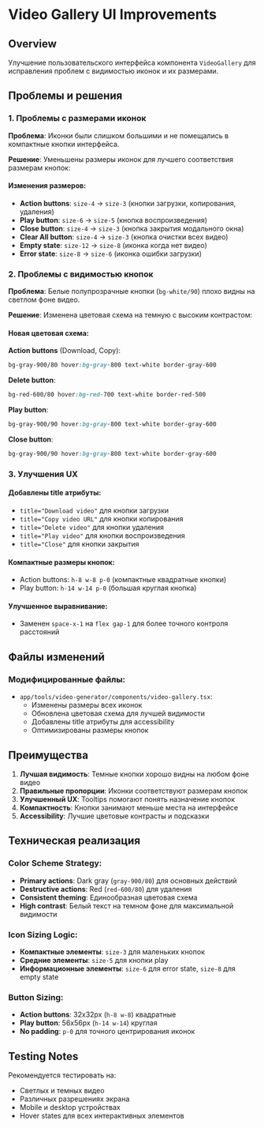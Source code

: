 # Video Gallery UI Improvements

## Overview

Улучшение пользовательского интерфейса компонента `VideoGallery` для исправления проблем с видимостью иконок и их размерами.

## Проблемы и решения

### 1. Проблемы с размерами иконок

**Проблема**: Иконки были слишком большими и не помещались в компактные кнопки интерфейса.

**Решение**: Уменьшены размеры иконок для лучшего соответствия размерам кнопок:

#### Изменения размеров:

- **Action buttons**: `size-4` → `size-3` (кнопки загрузки, копирования, удаления)
- **Play button**: `size-6` → `size-5` (кнопка воспроизведения)
- **Close button**: `size-4` → `size-3` (кнопка закрытия модального окна)
- **Clear All button**: `size-4` → `size-3` (кнопка очистки всех видео)
- **Empty state**: `size-12` → `size-8` (иконка когда нет видео)
- **Error state**: `size-8` → `size-6` (иконка ошибки загрузки)

### 2. Проблемы с видимостью кнопок

**Проблема**: Белые полупрозрачные кнопки (`bg-white/90`) плохо видны на светлом фоне видео.

**Решение**: Изменена цветовая схема на темную с высоким контрастом:

#### Новая цветовая схема:

**Action buttons** (Download, Copy):

```css
bg-gray-900/80 hover:bg-gray-800 text-white border-gray-600
```

**Delete button**:

```css
bg-red-600/80 hover:bg-red-700 text-white border-red-500
```

**Play button**:

```css
bg-gray-900/90 hover:bg-gray-800 text-white border-gray-600
```

**Close button**:

```css
bg-gray-900/90 hover:bg-gray-800 text-white border-gray-600
```

### 3. Улучшения UX

#### Добавлены title атрибуты:

- `title="Download video"` для кнопки загрузки
- `title="Copy video URL"` для кнопки копирования
- `title="Delete video"` для кнопки удаления
- `title="Play video"` для кнопки воспроизведения
- `title="Close"` для кнопки закрытия

#### Компактные размеры кнопок:

- Action buttons: `h-8 w-8 p-0` (компактные квадратные кнопки)
- Play button: `h-14 w-14 p-0` (большая круглая кнопка)

#### Улучшенное выравнивание:

- Заменен `space-x-1` на `flex gap-1` для более точного контроля расстояний

## Файлы изменений

### Модифицированные файлы:

- `app/tools/video-generator/components/video-gallery.tsx`:
  - Изменены размеры всех иконок
  - Обновлена цветовая схема для лучшей видимости
  - Добавлены title атрибуты для accessibility
  - Оптимизированы размеры кнопок

## Преимущества

1. **Лучшая видимость**: Темные кнопки хорошо видны на любом фоне видео
2. **Правильные пропорции**: Иконки соответствуют размерам кнопок
3. **Улучшенный UX**: Tooltips помогают понять назначение кнопок
4. **Компактность**: Кнопки занимают меньше места на интерфейсе
5. **Accessibility**: Лучшие цветовые контрасты и подсказки

## Техническая реализация

### Color Scheme Strategy:

- **Primary actions**: Dark gray (`gray-900/80`) для основных действий
- **Destructive actions**: Red (`red-600/80`) для удаления
- **Consistent theming**: Единообразная цветовая схема
- **High contrast**: Белый текст на темном фоне для максимальной видимости

### Icon Sizing Logic:

- **Компактные элементы**: `size-3` для маленьких кнопок
- **Средние элементы**: `size-5` для кнопки play
- **Информационные элементы**: `size-6` для error state, `size-8` для empty state

### Button Sizing:

- **Action buttons**: 32x32px (`h-8 w-8`) квадратные
- **Play button**: 56x56px (`h-14 w-14`) круглая
- **No padding**: `p-0` для точного центрирования иконок

## Testing Notes

Рекомендуется тестировать на:

- Светлых и темных видео
- Различных разрешениях экрана
- Mobile и desktop устройствах
- Hover states для всех интерактивных элементов
